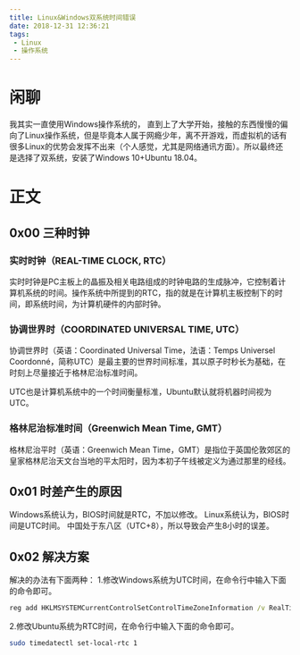 ```yaml
---
title: Linux&Windows双系统时间错误
date: 2018-12-31 12:36:21
tags:
 - Linux
 - 操作系统
---
```


# 闲聊
我其实一直使用Windows操作系统的， 直到上了大学开始，接触的东西慢慢的偏向了Linux操作系统，但是毕竟本人属于网瘾少年，离不开游戏，而虚拟机的话有很多Linux的优势会发挥不出来（个人感觉，尤其是网络通讯方面）。所以最终还是选择了双系统，安装了Windows 10+Ubuntu 18.04。

# 正文
## 0x00 三种时钟
### 实时时钟（REAL-TIME CLOCK, RTC）
实时时钟是PC主板上的晶振及相关电路组成的时钟电路的生成脉冲，它控制着计算机系统的时间。操作系统中所提到的RTC，指的就是在计算机主板控制下的时间，即系统时间，为计算机硬件的内部时钟。

### 协调世界时（COORDINATED UNIVERSAL TIME, UTC）
协调世界时（英语：Coordinated Universal Time，法语：Temps Universel Coordonné，简称UTC）是最主要的世界时间标准，其以原子时秒长为基础，在时刻上尽量接近于格林尼治标准时间。

UTC也是计算机系统中的一个时间衡量标准，Ubuntu默认就将机器时间视为UTC。

### 格林尼治标准时间（Greenwich Mean Time, GMT）
格林尼治平时（英语：Greenwich Mean Time，GMT）是指位于英国伦敦郊区的皇家格林尼治天文台当地的平太阳时，因为本初子午线被定义为通过那里的经线。

## 0x01 时差产生的原因
Windows系统认为，BIOS时间就是RTC，不加以修改。
Linux系统认为，BIOS时间是UTC时间。
中国处于东八区（UTC+8），所以导致会产生8小时的误差。
## 0x02 解决方案
解决的办法有下面两种：
1.修改Windows系统为UTC时间，在命令行中输入下面的命令即可。
``` bat
reg add HKLMSYSTEMCurrentControlSetControlTimeZoneInformation /v RealTimeIsUniversal /t REG_DWORD /d 1
```

2.修改Ubuntu系统为RTC时间，在命令行中输入下面的命令即可。
``` bash
sudo timedatectl set-local-rtc 1
```